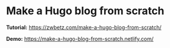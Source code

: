 # Make a Hugo blog from scratch

**Tutorial:** https://zwbetz.com/make-a-hugo-blog-from-scratch/

**Demo:** https://make-a-hugo-blog-from-scratch.netlify.com/